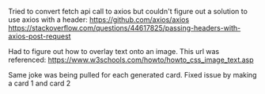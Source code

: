 Tried to convert fetch api call to axios but couldn't figure out a solution to use axios with a header:
https://github.com/axios/axios
https://stackoverflow.com/questions/44617825/passing-headers-with-axios-post-request

Had to figure out how to overlay text onto an image. This url was referenced:
https://www.w3schools.com/howto/howto_css_image_text.asp

Same joke was being pulled for each generated card. Fixed issue by making a card 1 and card 2
